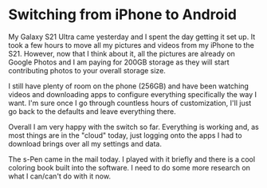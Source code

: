 # Switching from iPhone to Android

My Galaxy S21 Ultra came yesterday and I spent the day getting it set
up. It took a few hours to move all my pictures and videos from my
iPhone to the S21. However, now that I think about it, all the pictures
are already on Google Photos and I am paying for 200GB storage as they
will start contributing photos to your overall storage size.

I still have plenty of room on the phone (256GB) and have been watching
videos and downloading apps to configure everything specifically the way
I want. I'm sure once I go through countless hours of customization,
I'll just go back to the defaults and leave everything there.

Overall I am very happy with the switch so far. Everything is working
and, as most things are in the "cloud" today, just logging onto the apps
I had to download brings over all my settings and data.

The s-Pen came in the mail today. I played with it briefly and there is
a cool coloring book built into the software. I need to do some more
research on what I can/can't do with it now.
